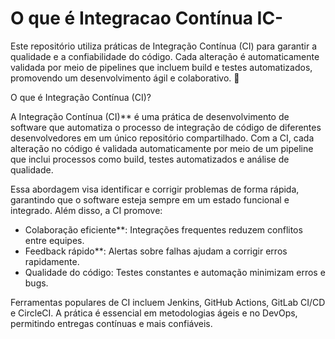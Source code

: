 # O que é Integracao Contínua IC-
Este repositório utiliza práticas de Integração Contínua (CI) para garantir a qualidade e a confiabilidade do código. Cada alteração é automaticamente validada por meio de pipelines que incluem build e testes automatizados, promovendo um desenvolvimento ágil e colaborativo. 🚀

O que é Integração Contínua (CI)? 

A Integração Contínua (CI)** é uma prática de desenvolvimento de software que automatiza o processo de integração de código de diferentes desenvolvedores em um único repositório compartilhado. Com a CI, cada alteração no código é validada automaticamente por meio de um pipeline que inclui processos como build, testes automatizados e análise de qualidade.  

Essa abordagem visa identificar e corrigir problemas de forma rápida, garantindo que o software esteja sempre em um estado funcional e integrado. Além disso, a CI promove:  
- Colaboração eficiente**: Integrações frequentes reduzem conflitos entre equipes.  
- Feedback rápido**: Alertas sobre falhas ajudam a corrigir erros rapidamente.  
- Qualidade do código: Testes constantes e automação minimizam erros e bugs.  

Ferramentas populares de CI incluem Jenkins, GitHub Actions, GitLab CI/CD e CircleCI. A prática é essencial em metodologias ágeis e no DevOps, permitindo entregas contínuas e mais confiáveis.
